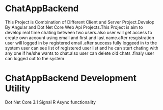 # ChatAppBackend
This Project is Combination of  Different Client and Server Project.Develop By Angular and Dot Net Core Web Api Projects.This Project is aim to develop real time chating between two users.also user will get access to create own account using email and first and last name.after resgistration user will logged in by registered email .after success fully loggeed in to the system user can see list of registered user list and he can start chating with any one if he/she wants to chat.also user can delete old chats .finaly user can  logged out to the system
# ChatAppBackend Development Utility
Dot Net Core 3.1
Signal R
Async functionality
